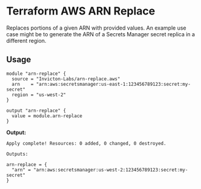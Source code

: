 # Terraform AWS ARN Replace

Replaces portions of a given ARN with provided values. An example use case might be to generate the ARN of a Secrets Manager secret replica in a different region.

## Usage

```
module "arn-replace" {
  source = "Invicton-Labs/arn-replace.aws"
  arn    = "arn:aws:secretsmanager:us-east-1:123456789123:secret:my-secret"
  region = "us-west-2"
}

output "arn-replace" {
  value = module.arn-replace
}
```

**Output:**
```
Apply complete! Resources: 0 added, 0 changed, 0 destroyed.

Outputs:

arn-replace = {
  "arn" = "arn:aws:secretsmanager:us-west-2:123456789123:secret:my-secret"
}
```